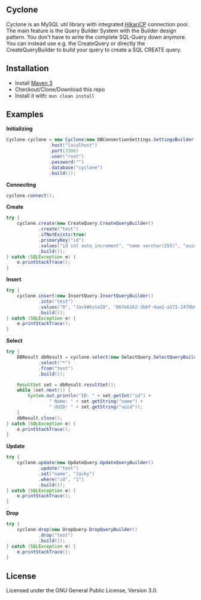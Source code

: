 ## Cyclone
Cyclone is an MySQL util library with integrated [HikariCP](http://brettwooldridge.github.io/HikariCP/) connection pool.
The main feature is the Query Builder System with the Builder design pattern.
You don't have to write the complete SQL-Query down anymore. You can instead use e.g. the CreateQuery or directly the CreateQueryBuilder to build your query to create a SQL CREATE query. 

## Installation
- Install [Maven 3](http://maven.apache.org/download.cgi)
- Checkout/Clone/Download this repo
- Install it with: ```mvn clean install```



## Examples

**Initializing**
```java
Cyclone cyclone = new Cyclone(new DBConnectionSettings.SettingsBuilder()
                .host("localhost")
                .port(3306)
                .user("root")
                .password("")
                .database("cyclone")
                .build());
```
**Connecting**
```java
cyclone.connect();
```
**Create**
```java
try {
    cyclone.create(new CreateQuery.CreateQueryBuilder()
            .create("test")
            .ifNotExists(true)
            .primaryKey("id")
            .values("id int auto_increment", "name varchar(255)", "uuid varchar(255)")
            .build());
} catch (SQLException e) {
    e.printStackTrace();
}
```
**Insert**
```java
try {
    cyclone.insert(new InsertQuery.InsertQueryBuilder()
            .into("test")
            .values("0", "JackWhite20", "067e6162-3b6f-4ae2-a171-2470b63dff00")
            .build());
} catch (SQLException e) {
    e.printStackTrace();
}
```
**Select**
```java
try {
    DBResult dbResult = cyclone.select(new SelectQuery.SelectQueryBuilder()
            .select("*")
            .from("test")
            .build());

    ResultSet set = dbResult.resultSet();
    while (set.next()) {
        System.out.println("ID: " + set.getInt("id") +
                " Name: " + set.getString("name") +
                " UUID: " + set.getString("uuid"));
    }
    dbResult.close();
} catch (SQLException e) {
    e.printStackTrace();
}
```
**Update**
```java
try {
    cyclone.update(new UpdateQuery.UpdateQueryBuilder()
            .update("test")
            .set("name", "Jacky")
            .where("id", "1")
            .build());
} catch (SQLException e) {
    e.printStackTrace();
}
```
**Drop**
```java
try {
    cyclone.drop(new DropQuery.DropQueryBuilder()
            .drop("test")
            .build());
} catch (SQLException e) {
    e.printStackTrace();
}
```
## License
Licensed under the GNU General Public License, Version 3.0.